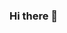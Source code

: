 ### Hi there 👋

<!--
**berfinortulu/berfinortulu** is a ✨ _special_ ✨ repository because its `README.md` (this file) appears on your GitHub profile.

Here are some ideas to get you started:

- 🔭 I’m currently studying in Bilkent University 
- 🌱 My department is computer engineering

-->
